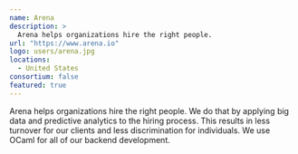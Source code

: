 ```yaml
---
name: Arena
description: > 
  Arena helps organizations hire the right people.
url: "https://www.arena.io"
logo: users/arena.jpg
locations: 
  - United States
consortium: false
featured: true
---
```


Arena helps organizations hire the right people. We do that by applying big data and predictive analytics to the hiring process. This results in less turnover for our clients and less discrimination for individuals. We use OCaml for all of our backend development.